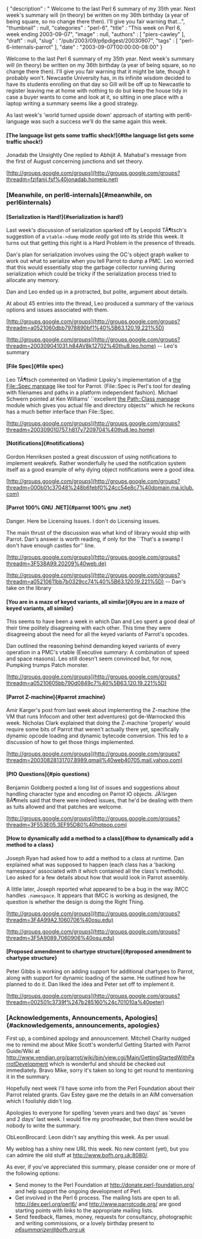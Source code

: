 {
   "description" : " Welcome to the last Perl 6 summary of my 35th year. Next week's summary will (in theory) be written on my 36th birthday (a year of being square, so no change there then). I'll give you fair warning that...",
   "thumbnail" : null,
   "categories" : "perl-6",
   "title" : "This week on Perl 6, week ending 2003-09-07",
   "image" : null,
   "authors" : [
      "piers-cawley"
   ],
   "draft" : null,
   "slug" : "/pub/2003/09/p6pdigest/20030907",
   "tags" : [
      "perl-6-internals-parrot"
   ],
   "date" : "2003-09-07T00:00:00-08:00"
}





Welcome to the last Perl 6 summary of my 35th year. Next week's summary
will (in theory) be written on my 36th birthday (a year of being square,
so no change there then). I'll give you fair warning that it might be
late, though it probably won't. Newcastle University has, in its
infinite wisdom decided to have its students enrolling on that day so
Gill will be off up to Newcastle to register leaving me at home with
nothing to do but keep the house tidy in case a buyer wants to come and
look at it, so sitting in one place with a laptop writing a summary
seems like a good strategy.

As last week's 'world turned upside down' approach of starting with
perl6-language was such a success we'll do the same again this week.

#### [The language list gets some traffic shock!]{#the language list gets some traffic shock!}

Jonadab the Unsightly One replied to Abhijit A. Mahabal's message from
the first of August concerning junctions and set theory.

[http://groups.google.com/groups](http://groups.google.com/groups?threadm=fzjfanij.fsf%40jonadab.homeip.net)

### [Meanwhile, on perl6-internals]{#meanwhile, on perl6internals}

#### [Serialization is Hard!]{#serialization is hard!}

Last week's discussion of serialization sparked off by Leopold TÃ¶tsch's
suggestion of a `vtable->dump` mode *really* got into its stride this
week. It turns out that getting this right is a Hard Problem in the
presence of threads.

Dan's plan for serialization involves using the GC's object graph walker
to work out what to serialize when you tell Parrot to dump a PMC. Leo
worried that this would essentially stop the garbage collector running
during serialization which could be tricky if the serialization process
tried to allocate any memory.

Dan and Leo ended up in a protracted, but polite, argument about
details.

At about 45 entries into the thread, Leo produced a summary of the
various options and issues associated with them.

[http://groups.google.com/groups](http://groups.google.com/groups?threadm=a0521060dbb7978890bf1%40%5B63.120.19.221%5D)

[http://groups.google.com/groups](http://groups.google.com/groups?threadm=200309041031.h84AV8k12702%40thu8.leo.home)
-- Leo's summary

#### [File Spec]{#file spec}

Leo TÃ¶tsch commented on Vladimir Lipskiy's implementation of a [the
File::Spec manpage](/File/Spec.html) like tool for Parrot. (File::Spec
is Perl's tool for dealing with filenames and paths in a platform
independent fashion). Michael Schwern pointed at Ken Williams'
\`\`excellent [the Path::Class manpage](/Path/Class.html) module which
gives you actual file and directory objects'' which he reckons has a
much better interface than File::Spec.

[http://groups.google.com/groups](http://groups.google.com/groups?threadm=200309010757.h817v7209704%40thu8.leo.home)

#### [Notifications]{#notifications}

Gordon Henriksen posted a great discussion of using notifications to
implement weakrefs. Rather wonderfully he used the notification system
itself as a good example of why dying object notifications were a good
idea.

[http://groups.google.com/groups](http://groups.google.com/groups?threadm=000b01c37048%248b6febf0%24cc54e8c7%40domain.ma.iclub.com)

#### [Parrot 100% GNU .NET]{#parrot 100% gnu .net}

Danger. Here be Licensing Issues. I don't do Licensing issues.

The main thrust of the discussion was what kind of library would ship
with Parrot. Dan's answer is worth reading, if only for the \`\`That's a
swamp I don't have enough castles for'' line.

[http://groups.google.com/groups](http://groups.google.com/groups?threadm=3F538A99.20209%40web.de)

[http://groups.google.com/groups](http://groups.google.com/groups?threadm=a05210611bb7b0329cc74%40%5B63.120.19.221%5D)
-- Dan's take on the library

#### [You are in a maze of keyed variants, all similar]{#you are in a maze of keyed variants, all similar}

This seems to have been a week in which Dan and Leo spent a good deal of
their time politely disagreeing with each other. This time they were
disagreeing about the need for all the keyed variants of Parrot's
opcodes.

Dan outlined the reasoning behind demanding keyed variants of every
operation in a PMC's vtable (Executive summary: A combination of speed
and space reasons). Leo still doesn't seem convinced but, for now,
Pumpking trumps Patch monster.

[http://groups.google.com/groups](http://groups.google.com/groups?threadm=a05210605bb790d0849c7%40%5B63.120.19.221%5D)

#### [Parrot Z-machine]{#parrot zmachine}

Amir Karger's post from last week about implementing the Z-machine (the
VM that runs Infocom and other text adventures) got de-Warnocked this
week. Nicholas Clark explained that doing the Z-machine 'properly' would
require some bits of Parrot that weren't actually there yet,
specifically dynamic opcode loading and dynamic bytecode conversion.
This led to a discussion of how to get those things implemented.

[http://groups.google.com/groups](http://groups.google.com/groups?threadm=20030828131707.8989.qmail%40web40705.mail.yahoo.com)

#### [PIO Questions]{#pio questions}

Benjamin Goldberg posted a long list of issues and suggestions about
handling character type and encoding on Parrot IO objects. JÃ¼rgen BÃ¶mels
said that there were indeed issues, that he'd be dealing with them as
tuits allowed and that patches are welcome.

[http://groups.google.com/groups](http://groups.google.com/groups?threadm=3F553E05.3EF95D80%40hotpop.com)

#### [How to dynamically add a method to a class]{#how to dynamically add a method to a class}

Joseph Ryan had asked how to add a method to a class at runtime. Dan
explained what was supposed to happen (each class has a 'backing
namespace' associated with it which contained all the class's methods).
Leo asked for a few details about how that would look in Parrot
assembly.

A little later, Joseph reported what appeared to be a bug in the way
IMCC handles `.namespace`. It appears that IMCC is working as designed,
the question is whether the design is doing the Right Thing.

[http://groups.google.com/groups](http://groups.google.com/groups?threadm=3F4A99A2.1060706%40osu.edu)

[http://groups.google.com/groups](http://groups.google.com/groups?threadm=3F5A9089.7060906%40osu.edu)

#### [Proposed amendment to chartype structure]{#proposed amendment to chartype structure}

Peter Gibbs is working on adding support for additional chartypes to
Parrot, along with support for dynamic loading of the same. He outlined
how he planned to do it. Dan liked the idea and Peter set off to
implement it.

[http://groups.google.com/groups](http://groups.google.com/groups?threadm=002501c3739f%247b285160%24c701010a%40peter)

### [Acknowledgements, Announcements, Apologies]{#acknowledgements, announcements, apologies}

First up, a combined apology and announcement. Mitchell Charity nudged
me to remind me about Mike Scott's wonderful Getting Started with Parrot
Guide/Wiki at
<http://www.vendian.org/parrot/wiki/bin/view.cgi/Main/GettingStartedWithParrotDevelopment>
which is wonderful and should be checked out immediately. Bravo Mike,
sorry it's taken so long to get round to mentioning it in the summary.

Hopefully next week I'll have some info from the Perl Foundation about
their Parrot related grants. Gav Estey gave me the details in an AIM
conversation which I foolishly didn't log.

Apologies to everyone for spelling 'seven years and two days' as 'seven
and 2 days' last week. I would fire my proofreader, but then there would
be nobody to write the summary.

ObLeonBrocard: Leon didn't say anything this week. As per usual.

My weblog has a shiny new URL this week. No new content (yet), but you
can admire the old stuff at <http://www.bofh.org.uk:8080/>.

As ever, if you've appreciated this summary, please consider one or more
of the following options:

-   Send money to the Perl Foundation at
    <http://donate.perl-foundation.org/> and help support the ongoing
    development of Perl.
-   Get involved in the Perl 6 process. The mailing lists are open to
    all. <http://dev.perl.org/perl6/> and <http://www.parrotcode.org/>
    are good starting points with links to the appropriate mailing
    lists.
-   Send feedback, flames, money, requests for consultancy, photographic
    and writing commissions, or a lovely birthday present to
    *<p6summarizer@bofh.org.uk>*


